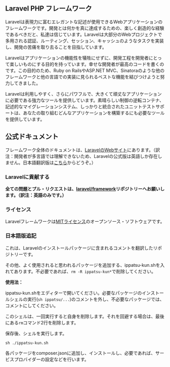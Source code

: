 ## Laravel PHP フレームワーク

Laravelは表現力に富むエレガントな記述が使用できるWebアプリケーションのフレームワークです。開発とは何かを真に達成するための、楽しく創造的な経験であるべきだと、私達は信じています。Laravelは大部分のWebプロジェクトで多用される認証、ルーティング、セッション、キャッシュのようなタスクを実装し、開発の苦痛を取り去ることを目指しています。

Laravelはアプリケーションの機能性を犠牲にせずに、開発工程を開発者にとって楽しいものにする目的を持っています。幸せな開発者が最高のコードを書くのです。この目的のため、Ruby on RailsやASP.NET MVC、Sinatoraのような他のフレームワークと他の言語での実装に見られるベストな機能を結びつけようと努力してきました。

Laravelは利用しやすく、さらにパワフルで、大きくて頑丈なアプリケーションに必要である強力なツールを提供しています。素晴らしい制御の逆転コンテナ、記述的なマイグレーションシステム、しっかりと統合されたユニットテストサポートは、あなたの取り組むどんなアプリケーションを構築するにも必要なツールを提供しています。

## 公式ドキュメント

フレームワーク全体のドキュメントは、[LaravelのWebサイト](http://laravel.com/docs)にあります。（訳注：開発者が多言語では理解できないため、Laravelの公式版は英語しか存在しません。日本語翻訳版は[こちら](http://laravel4.kore1server.com/docs)からどうぞ。）

### Laravelに貢献する

**全ての問題とプル・リクエストは、[laravel/framework](http://github.com/laravel/framework)リポジトリーへお願いします。（訳注：英語のみです。）**

### ライセンス

Laravelフレームワークは[MITライセンス](http://opensource.org/licenses/MIT)のオープンソース・ソフトウェアです。

### 日本語版追記

これは、Laravelのインストールパッケージに含まれるコメントを翻訳したリポジトリーです。

その他、よく使用されると思われるパッケージを追加する、ippatsu-kun.shを入れてあります。不必要であれば、`rm -R ippatsu-kun*`で削除してください。

**使用法：**

ippatsu-kun.shをエディターで開いてください。必要なパッケージのインストールシェルの実行(`sh ippatsu/...`)のコメントを外し、不必要なパッケージでは、コメントにしてください。

このシェルは、一回実行すると自身を削除します。それを回避する場合は、最後にある`rm`コマンド2行を削除します。

保存後、シェルを実行します。

~~~
sh ./ippatsu-kun.sh
~~~

各パッケージをcomposer.jsonに追加し、インストールし、必要であれば、サービスプロバイダーの設定などを行います。
